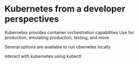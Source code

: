 # Kubernetes from a developer perspectives

Kubernetes provides container orchestration capabilities
Use for production, emulating  production, testing, and more

Several options are available to run ubernetes locally

interact with kubernetes using kubectl


